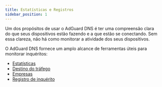 ```yaml
---
title: Estatísticas e Registros
sidebar_position: 1
---
```


Um dos propósitos de usar o AdGuard DNS é ter uma compreensão clara do que seus dispositivos estão fazendo e a que estão se conectando. Sem essa clareza, não há como monitorar a atividade dos seus dispositivos.

O AdGuard DNS fornece um amplo alcance de ferramentas úteis para monitorar inquéritos:

- [Estatísticas](/private-dns/statistics-and-log/statistics.md)
- [Destino do tráfego](/private-dns/statistics-and-log/traffic-destination.md)
- [Empresas](/private-dns/statistics-and-log/companies.md)
- [Registro de inquérito](/private-dns/statistics-and-log/query-log.md)
